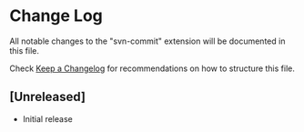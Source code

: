 # Change Log

All notable changes to the "svn-commit" extension will be documented in this file.

Check [Keep a Changelog](http://keepachangelog.com/) for recommendations on how to structure this file.

## [Unreleased]

- Initial release